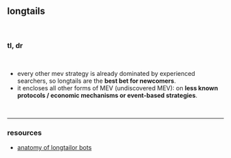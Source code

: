 ## longtails

<br>

### tl, dr

<br>

* every other mev strategy is already dominated by experienced searchers, so longtails are the **best bet for newcomers**.
* it encloses all other forms of MEV (undiscovered MEV): on **less known protocols / economic mechanisms or event-based strategies**.

<br>

---

### resources

* [anatomy of longtailor bots](https://github.com/go-outside-labs/mev-toolkit/blob/main/MEV_searchers/bots/longtailors.md)

